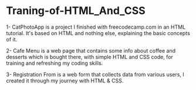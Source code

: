 ﻿# Traning-of-HTML_And_CSS

1- CatPhotoApp is a project I finished with freecodecamp.com in an HTML tutorial. It's based on HTML and nothing else, explaining the basic concepts of it.

2- Cafe Menu is a web page that contains some info about coffee and desserts which is bought there, with simple HTML and CSS code, for training and refreshing my coding skills.

3- Registration From is a web form that collects data from various users, I created it through my journey with HTML & CSS.
